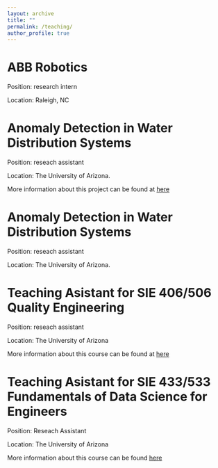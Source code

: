 ```yaml
---
layout: archive
title: ""
permalink: /teaching/
author_profile: true
---
```


ABB Robotics
====
Position: research intern

Location: Raleigh, NC



Anomaly Detection in Water Distribution Systems
====
Position: reseach assistant

Location: The University of Arizona.

More information about this project can be found at [here](https://uawds.github.io)


Anomaly Detection in Water Distribution Systems
====
Position: reseach assistant

Location: The University of Arizona.



Teaching Asistant for SIE 406/506 Quality Engineering
====
Position: reseach assistant

Location: The University of Arizona

More information about this course can be found at [here](https://sie.engineering.arizona.edu/sites/sie.engineering.arizona.edu/files/syllabus/SIE406-506_Syllabus_Liu_S21_2.pdf)


Teaching Asistant for SIE 433/533 Fundamentals of Data Science for Engineers
====
Position: Reseach Assistant

Location: The University of Arizona

More information about this course can be found [here](https://sie.engineering.arizona.edu/sites/sie.engineering.arizona.edu/files/syllabus/SIE-433-533-Syllabus-Fall-2019_0.pdf)
